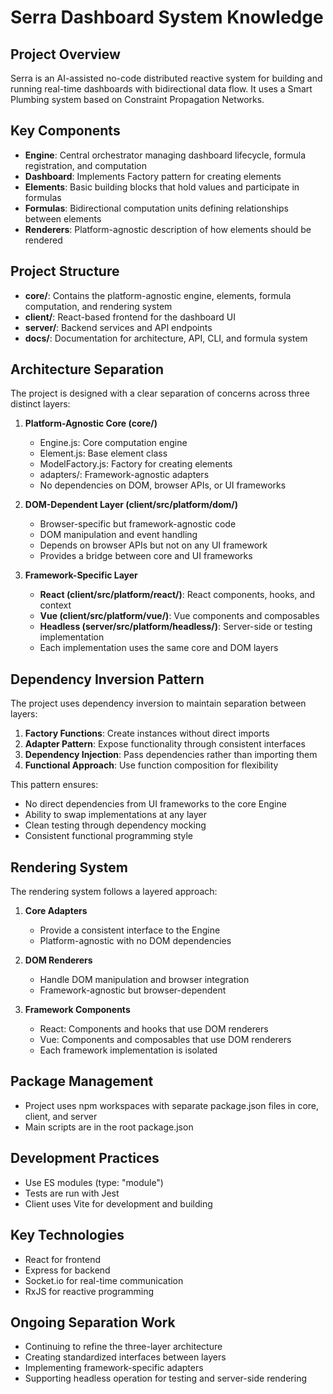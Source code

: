 # Serra Dashboard System Knowledge

## Project Overview
Serra is an AI-assisted no-code distributed reactive system for building and running real-time dashboards with bidirectional data flow. It uses a Smart Plumbing system based on Constraint Propagation Networks.

## Key Components
- **Engine**: Central orchestrator managing dashboard lifecycle, formula registration, and computation
- **Dashboard**: Implements Factory pattern for creating elements
- **Elements**: Basic building blocks that hold values and participate in formulas
- **Formulas**: Bidirectional computation units defining relationships between elements
- **Renderers**: Platform-agnostic description of how elements should be rendered

## Project Structure
- **core/**: Contains the platform-agnostic engine, elements, formula computation, and rendering system
- **client/**: React-based frontend for the dashboard UI
- **server/**: Backend services and API endpoints
- **docs/**: Documentation for architecture, API, CLI, and formula system

## Architecture Separation
The project is designed with a clear separation of concerns across three distinct layers:

1. **Platform-Agnostic Core (core/)**
   - Engine.js: Core computation engine
   - Element.js: Base element class
   - ModelFactory.js: Factory for creating elements
   - adapters/: Framework-agnostic adapters
   - No dependencies on DOM, browser APIs, or UI frameworks

2. **DOM-Dependent Layer (client/src/platform/dom/)**
   - Browser-specific but framework-agnostic code
   - DOM manipulation and event handling
   - Depends on browser APIs but not on any UI framework
   - Provides a bridge between core and UI frameworks

3. **Framework-Specific Layer**
   - **React (client/src/platform/react/)**: React components, hooks, and context
   - **Vue (client/src/platform/vue/)**: Vue components and composables
   - **Headless (server/src/platform/headless/)**: Server-side or testing implementation
   - Each implementation uses the same core and DOM layers

## Dependency Inversion Pattern
The project uses dependency inversion to maintain separation between layers:

1. **Factory Functions**: Create instances without direct imports
2. **Adapter Pattern**: Expose functionality through consistent interfaces
3. **Dependency Injection**: Pass dependencies rather than importing them
4. **Functional Approach**: Use function composition for flexibility

This pattern ensures:
- No direct dependencies from UI frameworks to the core Engine
- Ability to swap implementations at any layer
- Clean testing through dependency mocking
- Consistent functional programming style

## Rendering System
The rendering system follows a layered approach:

1. **Core Adapters**
   - Provide a consistent interface to the Engine
   - Platform-agnostic with no DOM dependencies

2. **DOM Renderers**
   - Handle DOM manipulation and browser integration
   - Framework-agnostic but browser-dependent

3. **Framework Components**
   - React: Components and hooks that use DOM renderers
   - Vue: Components and composables that use DOM renderers
   - Each framework implementation is isolated

## Package Management
- Project uses npm workspaces with separate package.json files in core, client, and server
- Main scripts are in the root package.json

## Development Practices
- Use ES modules (type: "module")
- Tests are run with Jest
- Client uses Vite for development and building

## Key Technologies
- React for frontend
- Express for backend
- Socket.io for real-time communication
- RxJS for reactive programming

## Ongoing Separation Work
- Continuing to refine the three-layer architecture
- Creating standardized interfaces between layers
- Implementing framework-specific adapters
- Supporting headless operation for testing and server-side rendering
